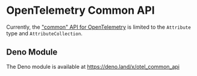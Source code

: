 # OpenTelemetry Common API

Currently, the ["common" API for OpenTelemetry](https://opentelemetry.io/docs/specs/otel/common) is limited to the `Attribute` type and `AttributeCollection`.

## Deno Module

The Deno module is available at https://deno.land/x/otel_common_api
